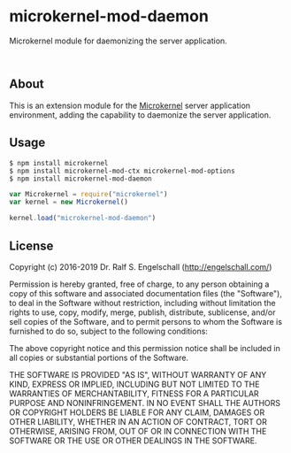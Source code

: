 
microkernel-mod-daemon
======================

Microkernel module for daemonizing the server application.

<p/>
<img src="https://nodei.co/npm/microkernel-mod-daemon.png?downloads=true&stars=true" alt=""/>

<p/>
<img src="https://david-dm.org/rse/microkernel-mod-daemon.png" alt=""/>

About
-----

This is an extension module for the
[Microkernel](http://github.com/rse/microkernel) server
application environment, adding the capability to
daemonize the server application.

Usage
-----

```shell
$ npm install microkernel
$ npm install microkernel-mod-ctx microkernel-mod-options
$ npm install microkernel-mod-daemon
```

```js
var Microkernel = require("microkernel")
var kernel = new Microkernel()

kernel.load("microkernel-mod-daemon")
```

License
-------

Copyright (c) 2016-2019 Dr. Ralf S. Engelschall (http://engelschall.com/)

Permission is hereby granted, free of charge, to any person obtaining
a copy of this software and associated documentation files (the
"Software"), to deal in the Software without restriction, including
without limitation the rights to use, copy, modify, merge, publish,
distribute, sublicense, and/or sell copies of the Software, and to
permit persons to whom the Software is furnished to do so, subject to
the following conditions:

The above copyright notice and this permission notice shall be included
in all copies or substantial portions of the Software.

THE SOFTWARE IS PROVIDED "AS IS", WITHOUT WARRANTY OF ANY KIND,
EXPRESS OR IMPLIED, INCLUDING BUT NOT LIMITED TO THE WARRANTIES OF
MERCHANTABILITY, FITNESS FOR A PARTICULAR PURPOSE AND NONINFRINGEMENT.
IN NO EVENT SHALL THE AUTHORS OR COPYRIGHT HOLDERS BE LIABLE FOR ANY
CLAIM, DAMAGES OR OTHER LIABILITY, WHETHER IN AN ACTION OF CONTRACT,
TORT OR OTHERWISE, ARISING FROM, OUT OF OR IN CONNECTION WITH THE
SOFTWARE OR THE USE OR OTHER DEALINGS IN THE SOFTWARE.

